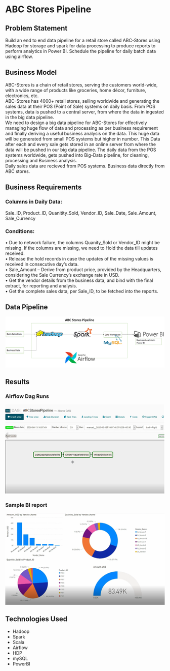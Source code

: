 # ABC Stores Pipeline

## Problem Statement
Build an end to end data pipeline for a retail store called ABC-Stores using Hadoop for storage and spark for data processing to produce reports to perform analytics in Power BI. Schedule the pipeline for daily batch data using airflow.

## Business Model
ABC-Stores is a chain of retail stores, serving the customers world-wide, with a wide range of products like groceries, home décor, furniture, electronics, etc. <br>
ABC-Stores has 4000+ retail stores, selling worldwide and generating the sales data at their POS (Point of Sale) systems on daily basis. From POS systems, data is pushed to a central server, from where the data in ingested in the big data pipeline.  <br>
We need to design a big data pipeline for ABC-Stores for effectively managing huge flow of data and processing as per business requirement and finally deriving a useful business analysis on the data. This huge data will be generated from small POS systems but higher in number. This Data after each and every sale gets stored in an online server from where the data will be pushed in our big data pipeline.
The daily data from the POS systems worldwide, gets pushed into Big-Data pipeline, for cleaning, processing and Business analysis. <br>
Daily sales data are recieved from POS systems. Business data directly from ABC stores.

##  Business Requirements 

### Columns in Daily Data:
Sale_ID, Product_ID, Quanitity_Sold, Vendor_ID, Sale_Date, Sale_Amount, Sale_Currency

### Conditions:
•	Due to network failure, the columns Quanity_Sold or Vendor_ID might be missing. If the columns are missing, we need to Hold the data till updates received. <br>
•	Release the hold records in case the updates of the missing values is received in consecutive day’s data.<br>
•	Sale_Amount – Derive from product price, provided by the Headquarters, considering the Sale Currency’s exchange rate in USD.<br>
•	Get the vendor details from the business data, and bind with the final extract, for reporting and analysis.<br>
•	Get the complete sales data, per Sale_ID, to be fetched into the reports.

## Data Pipeline
![Data Pipeline](./resources/pipeline.png)

## Results

### Airflow Dag Runs
![Dag Runs](./resources/dag.png)

### Sample BI report
![BI report](./resources/BI_report.png)

## Technologies Used
- Hadoop
- Spark
- Scala
- Airflow
- HDP
- mySQL
- PowerBI
